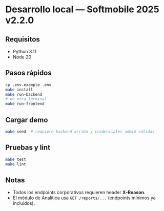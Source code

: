 # Desarrollo local — Softmobile 2025 v2.2.0

## Requisitos
- Python 3.11
- Node 20

## Pasos rápidos
```bash
cp .env.example .env
make install
make run-backend
# en otra terminal
make run-frontend
```

## Cargar demo
```bash
make seed  # requiere backend arriba y credenciales admin válidas
```

## Pruebas y lint
```bash
make test
make lint
```

## Notas
- Todos los endpoints corporativos requieren header **X-Reason**.
- El módulo de Analítica usa `GET /reports/...` (endpoints mínimos ya incluidos).
